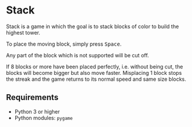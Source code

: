 # Stack

Stack is a game in which the goal is to stack blocks of color to build the highest tower.

To place the moving block, simply press <kbd>Space</kbd>.

Any part of the block which is not supported will be cut off.

If 8 blocks or more have been placed perfectly, i.e. without being cut, the blocks will become bigger but also move faster. Misplacing 1 block stops the streak and the game returns to its normal speed and same size blocks.

## Requirements

- Python 3 or higher
- Python modules: `pygame`